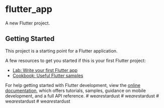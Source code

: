 # flutter_app

A new Flutter project.

## Getting Started

This project is a starting point for a Flutter application.

A few resources to get you started if this is your first Flutter project:

- [Lab: Write your first Flutter app](https://docs.flutter.dev/get-started/codelab)
- [Cookbook: Useful Flutter samples](https://docs.flutter.dev/cookbook)

For help getting started with Flutter development, view the
[online documentation](https://docs.flutter.dev/), which offers tutorials,
samples, guidance on mobile development, and a full API reference.
#   w e _ a r e _ s t a r d u s t  
 #   w e _ a r e _ s t a r d u s t  
 #   w e _ a r e _ s t a r d u s t  
 #   w e _ a r e _ s t a r d u s t  
 